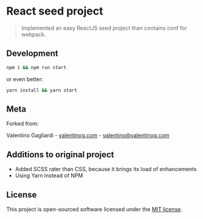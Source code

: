 # React seed project
> Implemented an easy ReactJS seed project than contains conf for webpack.

## Development

```bash
npm i && npm run start
```

or even better:

```bash
yarn install && yarn start
```

## Meta

Forked from:

Valentino Gagliardi - [valentinog.com](https://www.valentinog.com) - valentino@valentinog.com

## Additions to original project

- Added SCSS rater than CSS, because it brings its load of enhancements
- Using Yarn instead of NPM

## License

This project is open-sourced software licensed under the [MIT license](http://opensource.org/licenses/MIT).

